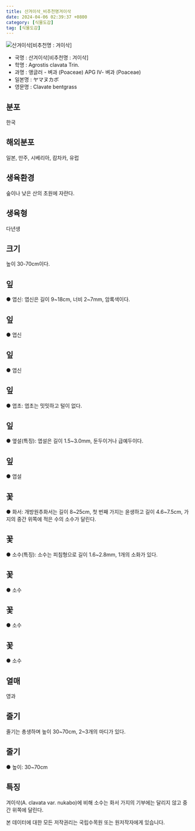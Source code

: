 ```yaml
---
title: 산겨이삭_비추천명겨이삭
date: 2024-04-06 02:39:37 +0800
category: [식물도감]
tag: [식물도감]
---
```




![산겨이삭[비추천명 : 겨이삭]](/fileUpload/plants/basic/Gramineae/Agrostis/14236/14236_1_th2.jpg)
- 국명 : 산겨이삭[비추천명 : 겨이삭]
- 학명 : Agrostis clavata Trin.
- 과명 : 앵글러 - 벼과 (Poaceae) APG Ⅳ- 벼과 (Poaceae)
- 일본명 : ヤマヌカボ
- 영문명 : Clavate bentgrass


## 분포
한국
## 해외분포
일본, 만주, 시베리아, 캄차카, 유럽
## 생육환경
 숲이나 낮은 산의 초원에 자란다.
## 생육형
다년생
## 크기
높이 30-70cm이다.
## 잎
● 엽신: 엽신은 길이 9~18cm, 너비 2~7mm, 암록색이다.
## 잎
● 엽신
## 잎
● 엽신
## 잎
● 엽초: 엽초는 밋밋하고 털이 없다.
## 잎
● 옆설(특징): 엽설은 길이 1.5~3.0mm, 둔두이거나 급예두이다.
## 잎
● 엽설
## 꽃
● 화서: 개방원추화서는 길이 8~25cm, 첫 번째 가지는 윤생하고 길이 4.6~7.5cm, 가지의 중간 위쪽에 적은 수의 소수가 달린다.
## 꽃
● 소수(특징): 소수는 피침형으로 길이 1.6~2.8mm, 1개의 소화가 있다.
## 꽃
● 소수
## 꽃
● 소수
## 꽃
● 소수
## 열매
영과
## 줄기
줄기는 총생하며 높이 30~70cm, 2~3개의 마디가 있다.
## 줄기
● 높이: 30~70cm
## 특징
겨이삭(A. clavata var. nukabo)에 비해 소수는 화서 가지의 기부에는 달리지 않고 중간 위쪽에 달린다.






본 데이터에 대한 모든 저작권리는 국립수목원 또는 원저작자에게 있습니다.

